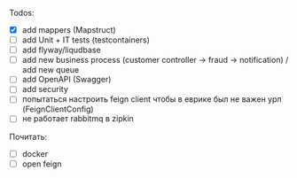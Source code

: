 Todos:

- [x] add mappers (Mapstruct)
- [ ] add Unit + IT tests (testcontainers)
- [ ] add flyway/liqudbase
- [ ] add new business process (customer controller -> fraud -> notification) / add new queue
- [ ] add OpenAPI (Swagger)
- [ ] add security
- [ ] попытаться настроить feign client чтобы в еврике был не важен урл (FeignClientConfig)
- [ ] не работает rabbitmq в zipkin

Почитать:

- [ ] docker
- [ ] open feign
